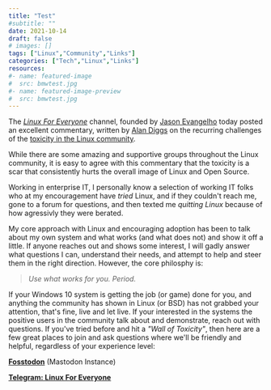 ```yaml
---
title: "Test"
#subtitle: ""
date: 2021-10-14
draft: false
# images: []
tags: ["Linux","Community","Links"]
categories: ["Tech","Linux","Links"]
resources:
#- name: featured-image
#  src: bmwtest.jpg
#- name: featured-image-preview
#  src: bmwtest.jpg
---
```


The [*Linux For Everyone*](https://medium.com/linuxforeveryone) channel, founded by [Jason Evangelho](https://layer8.space/@killyourfm) today posted an excellent commentary, written by [Alan Diggs](https://schykle.medium.com) on the recurring challenges of the [toxicity in the Linux community](https://medium.com/linuxforeveryone/windows-is-sh-t-linux-users-and-the-technical-superiority-problem-196a597aa860).
<!--more-->
While there are some amazing and supportive groups throughout the Linux community, it is easy to agree with this commentary that the toxicity is a scar that consistently hurts the overall image of Linux and Open Source. 

Working in enterprise IT, I personally know a selection of working IT folks who at my encouragement have *tried* Linux, and if they couldn't reach me, gone to a forum for questions, and then texted me *quitting Linux* because of how agressivly they were berated. 

My core approach with Linux and encouraging adoption has been to talk about my own system and what works (and what does not) and show it off a little. If anyone reaches out and shows some interest, I will gadly answer what questions I can, understand their needs, and attempt to help and steer them in the right direction. However, the core philosphy is:

> *Use what works for you. Period.*

If your Windows 10 system is getting the job (or game) done for you, and anything the community has shown in Linux (or BSD) has not grabbed your attention, that's fine, live and let live. If your interested in the systems the positive users in the community talk about and demonstrate, reach out with questions. If you've tried before and hit a *"Wall of Toxicity"*, then here are a few great places to join and ask questions where we'll be friendly and helpful, regardless of your experience level:


[**Fosstodon**](https://fosstodon.org) (Mastodon Instance) 

[**Telegram: Linux For Everyone**](https://t.me/linux4everyone)
